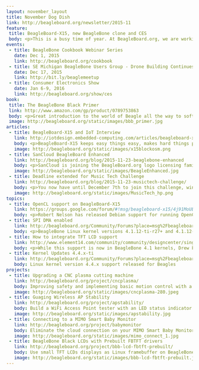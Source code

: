 ```yaml
---
layout: november_layout
title: November Dog Dish
link: http://beagleboard.org/newsletter/2015-11
feature:
 title: BeagleBoard-X15, new BeagleBone clone and CES
 body: <p>This is a busy time of year. At BeagleBoard.org, we are working frantically to get BeagleBoard-X15 past FCC and into production, but that isn't all we are up to. From easy to possible, we're working to make sure innovation is available to everyone, which always means open source hardware. Check out the Music Tech Challenge, lots of cool projects below and more, but make sure not to miss meeting us at CES to see how we are accelerating open innovation moving forward.</p> 
events:
 - title: BeagleBone Cookbook Webinar Series
   date: Dec 1, 2015
   link: http://beagleboard.org/cookbook
 - title: SE Michigan BeagleBone Users Group - Drone Building Continues
   date: Dec 17, 2015
   link: http://bit.ly/beaglemeetup
 - title: Consumer Electronics Show
   date: Jan 6-9, 2016
   link: http://beagleboard.org/show/ces
book:
 title: The BeagleBone Black Primer
 link: http://www.amazon.com/gp/product/0789753863
 body: <p>Great introduction to the world of Beagle all the way to software defined radio, computer vision and car monitoring</p>
 image: http://beagleboard.org/static/images/bbb_primer.jpg
articles:
 - title: BeagleBoard-X15 and IoT Interview
   link: http://iotdesign.embedded-computing.com/articles/beagleboard-x15-keeps-easy-things-easy-makes-hard-things-possible-for-iot-maker-pros/
   body: <p>BeagleBoard-X15 keeps easy things easy, makes hard things possible for IoT Maker Pros.</p>
   image: http://beagleboard.org/static/images/x15blockosm.png
 - title: SanCloud BeagleBoard Enhanced
   link: http://beagleboard.org/blog/2015-11-23-beaglebone-enhanced
   body: <p>SanCloud is joining the BeagleBoard.org logo licensing family and enhancing the open hardware BeagleBone Black design you love with more features than you thought possible! The SanCloud BeagleBone Enhanced is an ultra-powered embedded computer that adds 1GB DDR3, Gigabit Ethernet, sensors, SPI flash and more and can <em>(still)</em> fit in a mint tin.</p>
   image: http://beagleboard.org/static/images/BeagleEnhanced.jpg
 - title: Deadline extended for Music Tech Challenge
   link: http://beagleboard.org/blog/2015-11-23-musictech-challenge/
   body: <p>You now have until December 7th to join this challenge, win cool prizes and advance the state of open hardware music.</p>
   image: http://beagleboard.org/static/images/MusicTech_hp.png
topics:
 - title: OpenCL support on BeagleBoard-X15
   link: https://groups.google.com/forum/#!msg/beagleboard-x15/4j91MoUBKO4/EnXP0zqeCAAJ
   body: <p>Robert Nelson has released Debian support for running OpenCL to easily program the BeagleBoard-X15 C66 DSPs.</p>
 - title: SPI DMA enabled
   link: http://beagleboard.org/Community/Forums?place=msg%2Fbeagleboard%2F_22bW7vMkW0%2F16mBP2faAQAJ
   body: <p>BeagleBone Linux kernel versions 4.1.12-ti-r27+ and 4.1.12-ti-rt-r27+ now support DMA for SPI transfers over 160 bytes.</p>
 - title: How to integrate TFT LCD support
   link: http://www.element14.com/community/community/designcenter/single-board-computers/next-gen_beaglebone/blog/2015/11/19/build-fbtft-drviers-for-ti-linux-41-kernel
   body: <p>While this support is now in BeagleBone 4.1 kernels, Drew Fustini explores how he added it before it was enabled by default.</p>
 - title: Kernel Updates 4.4.x-ti
   link: http://beagleboard.org/Community/Forums?place=msg%2Fbeagleboard%2F0zuP8nkygj4%2FJkyW_myyBwAJ
   body: Linux kernel version 4.4.x support released for Beagles
projects:
 - title: Upgrading a CNC plasma cutting machine
   link: http://beagleboard.org/project/cncplasma/
   body: Improving safety and implementing basic motion control with a BeagleBone Black
   image: http://beagleboard.org/static/images/cncplasma-280.jpeg
 - title: Guaging Wireless AP Stability
   link: http://beagleboard.org/project/apstability/
   body: Build a WiFi Access Point tester with an LED status indicator
   image: http://beagleboard.org/static/images/apstability.jpg
 - title: Connecting to a MIMO Smart Baby Monitor
   link: http://beagleboard.org/project/babymonitor
   body: Eliminate the cloud connection on your MIMO Smart Baby Monitor using a BeagleBone and Bluetooth Low Energy
   image: http://beagleboard.org/static/images/mimo_connect_1.jpg
 - title: BeagleBone Black LCDs with Prebuilt FBTFT drivers
   link: http://beagleboard.org/project/bbb-lcd-fbtft-prebuilt/
   body: Use small TFT LCDs displays as Linux framebuffer on BeagleBone Black using pre-built fbtft drivers for Linux 3.8.13-bone50
   image: http://beagleboard.org/static/images/bbb-lcd-fbtft-prebuilt.jpeg
---
```

